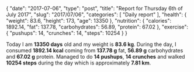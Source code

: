 {
    "date": "2017-07-06",
    "type": "post",
    "title": "Report for Thursday 6th of July 2017",
    "slug": "2017\/07\/06",
    "categories": [
        "Daily report"
    ],
    "health": {
        "weight": 83.6,
        "height": 173,
        "age": 13350
    },
    "nutrition": {
        "calories": 1892.14,
        "fat": 137.78,
        "carbohydrates": 56.89,
        "protein": 67.02
    },
    "exercise": {
        "pushups": 14,
        "crunches": 14,
        "steps": 10254
    }
}

Today I am <strong>13350 days</strong> old and my weight is <strong>83.6 kg</strong>. During the day, I consumed <strong>1892.14 kcal</strong> coming from <strong>137.78 g</strong> fat, <strong>56.89 g</strong> carbohydrates and <strong>67.02 g</strong> protein. Managed to do <strong>14 pushups</strong>, <strong>14 crunches</strong> and walked <strong>10254 steps</strong> during the day which is approximately <strong>7.81 km</strong>.